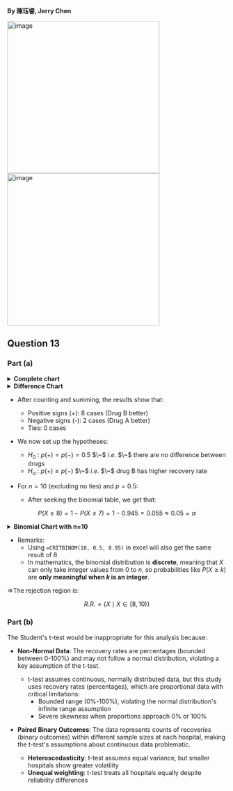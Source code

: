 **By 陳珏睿, Jerry Chen**

<img width="350" alt="image" src="https://github.com/user-attachments/assets/f08dbe2b-8c78-4b39-a340-ae4852d91dbf" />
<img width="350" alt="image" src="https://github.com/user-attachments/assets/1de807db-2559-4f7e-bbab-aa252bc7ab98" />

## Question 13
### Part (a)
<details>
  <summary><strong>Complete chart</strong></summary>

#### Recovery data for Drug A
| Hospital | Number in Group | Number Recovered (≤7 days) | Percentage Recovered |
|----------|-----------------|---------------------------|----------------------|
| 1        | 84              | 63                        | 75.0%                |
| 2        | 63              | 44                        | 69.8%                |
| 3        | 56              | 48                        | 85.7%                |
| 4        | 77              | 57                        | 74.0%                |
| 5        | 29              | 20                        | 69.0%                |
| 6        | 48              | 40                        | 83.3%                |
| 7        | 61              | 42                        | 68.9%                |
| 8        | 45              | 35                        | 77.8%                |
| 9        | 79              | 57                        | 72.2%                |
| 10       | 62              | 48                        | 77.4%                |

#### Recovery data for Drug B  
| Hospital | Number in Group | Number Recovered (≤7 days) | Percentage Recovered |
|----------|-----------------|---------------------------|----------------------|
| 1        | 96              | 82                        | 85.4%                |
| 2        | 83              | 69                        | 83.1%                |
| 3        | 91              | 73                        | 80.2%                |
| 4        | 47              | 35                        | 74.5%                |
| 5        | 60              | 42                        | 70.0%                |
| 6        | 27              | 22                        | 81.5%                |
| 7        | 69              | 52                        | 75.4%                |
| 8        | 72              | 57                        | 79.2%                |
| 9        | 89              | 76                        | 85.4%                |
| 10       | 46              | 37                        | 80.4%                |
</details>

<details>
  <summary><strong>Difference Chart</strong></summary>
  
| Hospital | Drug A Recovery Rate | Drug B Recovery Rate | Difference (B - A) | Sign of differences |
|----------|--------------------|--------------------|--------------|-------------|
| 1        | 75.0%              | 85.4%              | +10.4%       | +           |
| 2        | 69.8%              | 83.1%              | +13.3%       | +           |
| 3        | 85.7%              | 80.2%              | -5.5%        | -           |
| 4        | 74.0%              | 74.5%              | +0.5%        | +           |
| 5        | 69.0%              | 70.0%              | +1.0%        | +           |
| 6        | 83.3%              | 81.5%              | -1.8%        | -           |
| 7        | 68.9%              | 75.4%              | +6.5%        | +           |
| 8        | 77.8%              | 79.2%              | +1.4%        | +           |
| 9        | 72.2%              | 85.4%              | +13.2%       | +           |
| 10       | 77.4%              | 80.4%              | +3.0%        | +           |

</details>

- After counting and summing, the results show that:
  - Positive signs (+): 8 cases (Drug B better)
  - Negative signs (-): 2 cases (Drug A better)
  - Ties: 0 cases

- We now set up the hypotheses:
  - $H_0~$: $p(+) = p(-) = 0.5$ $\~$ $i.e.$ $\~$ there are no difference between drugs
  - $H_a~$: $p(+) \geq p(-)$ $\~$ $i.e.$ $\~$ drug B has higher recovery rate

- For $n =10$ (excluding no ties) and $p=0.5$:
  - After seeking the binomial table, we get that:
 
$$
P(X \geq 8) = 1-P(X \leq 7) = 1 - 0.945 = 0.055 \approx 0.05 = \alpha
$$

<details>
  <summary><strong>Binomial Chart with n=10</strong></summary>
  <img width="670" alt="image" src="https://github.com/user-attachments/assets/96096850-7c35-4fa2-ac07-5884f650abf4" />
</details>

- Remarks:
  - Using `=CRITBINOM(10, 0.5, 0.95)` in excel will also get the same result of 8
  - In mathematics, the binomial distribution is **discrete**, meaning that $X$ can only take integer values from 0 to $n$, so probabilities like $P(X \geq k)$ are **only meaningful when $k$ is an integer**.
 
⇒The rejection region is:

$$
R.R. = \lbrace X \mid X \in [8,10) \rbrace
$$

### Part (b)
The Student's t-test would be inappropriate for this analysis because:

- **Non-Normal Data**: The recovery rates are percentages (bounded between 0-100%) and may not follow a normal distribution, violating a key assumption of the t-test.
  - t-test assumes continuous, normally distributed data, but this study uses recovery rates (percentages), which are proportional data with critical limitations:
    - Bounded range (0%-100%), violating the normal distribution's infinite range assumption
    - Severe skewness when proportions approach 0% or 100%
      
- **Paired Binary Outcomes**: The data represents counts of recoveries (binary outcomes) within different sample sizes at each hospital, making the t-test's assumptions about continuous data problematic.
  - **Heteroscedasticity**: t-test assumes equal variance, but smaller hospitals show greater volatility
  - **Unequal weighting**: t-test treats all hospitals equally despite reliability differences

